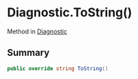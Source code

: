 # Diagnostic.ToString()

Method in [Diagnostic](/api/csharp/yarn.compiler.diagnostic.md)

## Summary



```csharp
public override string ToString()
```

